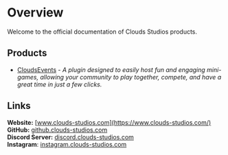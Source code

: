 # Overview

Welcome to the official documentation of Clouds Studios products.

## Products
* [CloudsEvents](CloudsEvents/overview.md) - <i>A plugin designed to easily host fun and engaging mini-games, allowing your community to play together, compete, and have a great time in just a few clicks.</i>

## Links
<b>Website:</b> [www.clouds-studios.com](https://www.clouds-studios.com/)<br>
<b>GitHub:</b> [github.clouds-studios.com](https://github.clouds-studios.com/)<br>
<b>Discord Server:</b> [discord.clouds-studios.com](https://discord.clouds-studios.com/)<br>
<b>Instagram</b>: [instagram.clouds-studios.com](https://instagram.clouds-studios.com/)